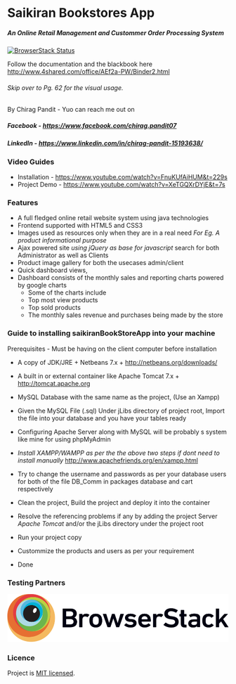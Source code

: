 # Saikiran Bookstores App
##### An Online Retail Management and Custommer Order Processing System

[![BrowserStack Status](https://www.browserstack.com/automate/badge.svg?badge_key=MzZoN09JWVk2Y2Y4OHFDT1FYaFdKeFdCMXRTcjdKdWhwaXB3Q3hMOUxVYz0tLVBMcmVIWFpoTHZkMWRERllhMGpvaHc9PQ==--4d3885b8ec10d38737480d9c3677c32c54968d22)](https://www.browserstack.com/automate/public-build/MzZoN09JWVk2Y2Y4OHFDT1FYaFdKeFdCMXRTcjdKdWhwaXB3Q3hMOUxVYz0tLVBMcmVIWFpoTHZkMWRERllhMGpvaHc9PQ==--4d3885b8ec10d38737480d9c3677c32c54968d22)

Follow the documentation and the blackbook here
http://www.4shared.com/office/AEf2a-PW/Binder2.html
###### Skip over to Pg. 62 for the visual usage.

By Chirag Pandit - 
Yuo can reach me out on 
##### Facebook - https://www.facebook.com/chirag.pandit07
##### LinkedIn - https://www.linkedin.com/in/chirag-pandit-15193638/

### Video Guides  

* Installation - https://www.youtube.com/watch?v=FnuKUfAiHUM&t=229s
* Project Demo - https://www.youtube.com/watch?v=XeTGQXrDYjE&t=7s

### Features 
* A full fledged online retail website system using java technologies
* Frontend supported with HTML5 and CSS3 
* Images used as resources only when they are in a real need _For Eg. A product informational purpose_
* Ajax powered site _using jQuery as base for javascript_ search for both Administrator as well as Clients
* Product image gallery for both the usecases admin/client
* Quick dashboard views,
* Dashboard consists of the monthly sales and reporting charts powered by google charts
	* Some of the charts include 
	* Top most view products
	* Top sold products
	* The monthly sales revenue and purchases being made by the store
	

### Guide to installing saikiranBookStoreApp into your machine
Prerequisites - Must be having on the client computer before installation

* A copy of JDK/JRE + Netbeans 7.x +
	http://netbeans.org/downloads/
	
* A built in or external container like Apache Tomcat 7.x +
	http://tomcat.apache.org
	
* MySQL Database with the same name as the project, (Use an Xampp)
* Given the MySQL File (.sql) Under jLibs directory of project root, Import the file into your database and you have your tables ready
* Configuring Apache Server along with MySQL will be probably s system like mine for using phpMyAdmin
* _Install XAMPP/WAMPP as per the the above two steps if dont need to install manually_
	http://www.apachefriends.org/en/xampp.html
* Try to change the username and passwords as per your database users for both of the file DB_Comm in packages database and cart respectively 
	
* Clean the project, Build the project and deploy it into the container
* Resolve the referencing problems if any by adding the project Server _Apache Tomcat_ and/or the jLibs directory under the project root
* Run your project copy
* Custommize the products and users as per your requirement
* Done

### Testing Partners
![Testing partners Browserstack](/web/images/logo/Browserstack-logo.svg)

### Licence
Project is [MIT licensed](./LICENSE).
